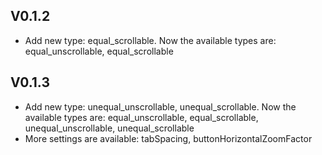 ## V0.1.2
* Add new type: equal_scrollable.
Now the available types are: equal_unscrollable, equal_scrollable
## V0.1.3
* Add new type: unequal_unscrollable, unequal_scrollable.
Now the available types are: equal_unscrollable, equal_scrollable, unequal_unscrollable, unequal_scrollable
* More settings are available: tabSpacing, buttonHorizontalZoomFactor
